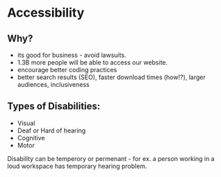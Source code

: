 # Accessibility

## Why?
- its good for business - avoid lawsuits.
- 1.3B more people will be able to access our website.
- encourage better coding practices
- better search results (SEO), faster download times (how!?), larger audiences, inclusiveness

## Types of Disabilities:
- Visual
- Deaf or Hard of hearing
- Cognitive
- Motor

Disability can be temperory or permenant - for ex. a person working in a loud workspace has temporary hearing problem.

